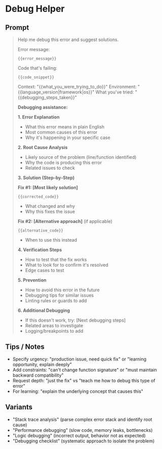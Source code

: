 # Debug Helper

## Prompt
> Help me debug this error and suggest solutions.
>
> Error message:
> ```
> {{error_message}}
> ```
>
> Code that's failing:
> ```{{language}}
> {{code_snippet}}
> ```
>
> Context: "{{what_you_were_trying_to_do}}"
> Environment: "{{language_version|framework|os}}"
> What you've tried: "{{debugging_steps_taken}}"
>
> **Debugging assistance:**
>
> **1. Error Explanation**
> - What this error means in plain English
> - Most common causes of this error
> - Why it's happening in your specific case
>
> **2. Root Cause Analysis**
> - Likely source of the problem (line/function identified)
> - Why the code is producing this error
> - Related issues to check
>
> **3. Solution (Step-by-Step)**
>
> **Fix #1: [Most likely solution]**
> ```{{language}}
> {{corrected_code}}
> ```
> - What changed and why
> - Why this fixes the issue
>
> **Fix #2: [Alternative approach]** (if applicable)
> ```{{language}}
> {{alternative_code}}
> ```
> - When to use this instead
>
> **4. Verification Steps**
> - How to test that the fix works
> - What to look for to confirm it's resolved
> - Edge cases to test
>
> **5. Prevention**
> - How to avoid this error in the future
> - Debugging tips for similar issues
> - Linting rules or guards to add
>
> **6. Additional Debugging**
> - If this doesn't work, try: [Next debugging steps]
> - Related areas to investigate
> - Logging/breakpoints to add

## Tips / Notes
- Specify urgency: "production issue, need quick fix" or "learning opportunity, explain deeply"
- Add constraints: "can't change function signature" or "must maintain backward compatibility"
- Request depth: "just the fix" vs "teach me how to debug this type of error"
- For learning: "explain the underlying concept that causes this"

## Variants
- "Stack trace analysis" (parse complex error stack and identify root cause)
- "Performance debugging" (slow code, memory leaks, bottlenecks)
- "Logic debugging" (incorrect output, behavior not as expected)
- "Debugging checklist" (systematic approach to isolate the problem)
